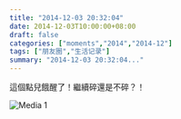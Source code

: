 ```yaml
---
title: "2014-12-03 20:32:04"
date: 2014-12-03T10:00:00+08:00
draft: false
categories: ["moments","2014","2014-12"]
tags: ["朋友圈","生活记录"]
summary: "2014-12-03 20:32:04..."
---
```


這個點兒餓醒了！繼續碎還是不碎？！

![Media 1](/Moments/photos/2014-12-03/201412032032040.jpg)

